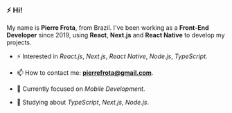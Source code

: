 ### ⚡ Hi!

My name is **Pierre Frota**, from Brazil. I've been working as a **Front-End Developer** since 2019, using **React**, **Next.js** and **React Native** to develop my projects.

- ⚡ Interested in _React.js_, _Next.js_, _React Native_, _Node.js_, _TypeScript_.

- 📫 How to contact me: **pierrefrota@gmail.com**.

- 🎯 Currently focused on _Mobile Development_.

- 📒 Studying about _TypeScript_, _Next.js_, _Node.js_.
